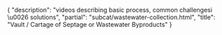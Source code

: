 {
   "description": "videos describing basic process, common challengesi \u0026 solutions",
   "partial": "subcat/wastewater-collection.html",
   "title": "Vault / Cartage of Septage or Wastewater Byproducts"
}
